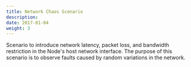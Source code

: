 ```yaml
---
title: Network Chaos Scenario
description: 
date: 2017-01-04
weight: 3
---
```


Scenario to introduce network latency, packet loss, and bandwidth restriction in the Node's host network interface. The purpose of this scenario is to observe faults caused by random variations in the network.

